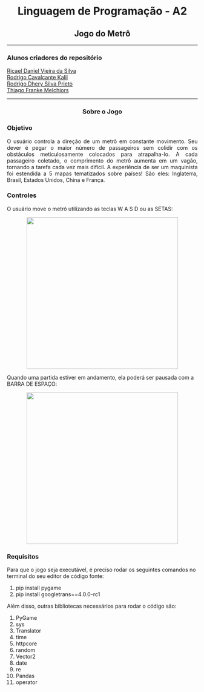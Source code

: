 <h1 align="center">Linguagem de Programação - A2</h1>
<h2 align="center">Jogo do Metrô</h2>

<hr>

<h3> Alunos criadores do repositório </h3>

<a href = "https://github.com/RicaelDaniel"> Ricael Daniel Vieira da Silva <a/>
<br>
<a href = "https://github.com/Superalien10"> Rodrigo Cavalcante Kalil <a/>
<br>
<a href = "https://github.com/rdhery"> Rodrigo Dhery Silva Prieto <a/>
<br>
<a href = "https://github.com/TFrankeM"> Thiago Franke Melchiors <a/>

<hr>

<h3 align="center"> Sobre o Jogo</h3>

<h3> Objetivo </h3>
<p align="justify"> O usuário controla a direção de um metrô em constante movimento. Seu dever é pegar o maior número de passageiros sem colidir com os obstáculos meticulosamente colocados para atrapalha-lo. A cada passageiro coletado, o comprimento do metrô aumenta em um vagão, tornando a tarefa cada vez mais difícil. A experiência de ser um maquinista foi estendida a 5 mapas tematizados sobre países! São eles: Inglaterra, Brasil, Estados Unidos, China e França.
</p>

<h3> Controles </h3>
<p> O usuário move o metrô utilizando as teclas W A S D ou as SETAS: 
</p>

<div align="center">
<img src="https://img.freepik.com/vetores-premium/seta-do-botao-do-teclado-e-icone-do-conjunto-wasd-vetor-plano-minimo-simples-para-aplicativo-e-web-design_574175-518.jpg?w=2000" width="400px" />
</div>

<p> Quando uma partida estiver em andamento, ela poderá ser pausada com a BARRA DE ESPAÇO: 
</p>

<div align="center">
<img src="https://sites.google.com/site/doomyaracelly123/_/rsrc/1410295253625/home/barra-espaciadora/descarga%20%282%29.jpg" width="400px" />
</div>



<h3>Requisitos</h3>
<p>Para que o jogo seja executável, é preciso rodar os seguintes comandos no terminal do seu editor de código fonte:
</p>

<ol>
<li>pip install pygame</li>
<li>pip install googletrans==4.0.0-rc1</li>
</ol>

<p>Além disso, outras bibliotecas necessários para rodar o código são:
</p>

<ol>
<li>PyGame</li>
<li>sys</li>
<li>Translator</li>
<li>time</li>
<li>httpcore</li>
<li>random</li>
<li>Vector2</li>
<li>date</li>
<li>re</li>
<li>Pandas</li>
<li>operator</li>
</ol>
